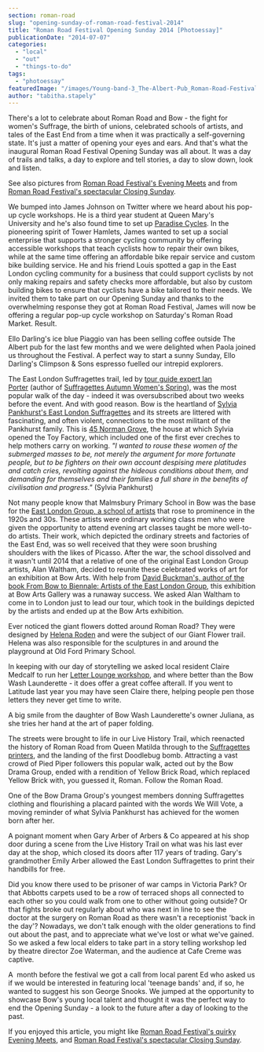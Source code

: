 ```yaml
---
section: roman-road
slug: "opening-sunday-of-roman-road-festival-2014"
title: "Roman Road Festival Opening Sunday 2014 [Photoessay]"
publicationDate: "2014-07-07"
categories: 
  - "local"
  - "out"
  - "things-to-do"
tags: 
  - "photoessay"
featuredImage: "/images/Young-band-3_The-Albert-Pub_Roman-Road-Festival_1000px-wm.jpg"
author: "tabitha.stapely"
---
```


There's a lot to celebrate about Roman Road and Bow - the fight for women's Suffrage, the birth of unions, celebrated schools of artists, and tales of the East End from a time when it was practically a self-governing state. It's just a matter of opening your eyes and ears. And that's what the inaugural Roman Road Festival Opening Sunday was all about. It was a day of trails and talks, a day to explore and tell stories, a day to slow down, look and listen.

See also pictures from [Roman Road Festival's Evening Meets](https://romanroadlondon.com/roman-road-festival-2014-evening-meets/ "Evening Meets of Roman Road Festival 2014") and from [Roman Road Festival's spectacular Closing Sunday](https://romanroadlondon.com/roman-road-festival-2014-closing-sunday/ "Roman Road Festival 2014 Closing Sunday").

We bumped into James Johnson on Twitter where we heard about his pop-up cycle workshops. He is a third year student at Queen Mary's University and he's also found time to set up [Paradise Cycles](https://www.paradisecycles.co.uk/ "Paradise Cycles website"). In the pioneering spirit of Tower Hamlets, James wanted to set up a social enterprise that supports a stronger cycling community by offering accessible workshops that teach cyclists how to repair their own bikes, while at the same time offering an affordable bike repair service and custom bike building service. He and his friend Louis spotted a gap in the East London cycling community for a business that could support cyclists by not only making repairs and safety checks more affordable, but also by custom building bikes to ensure that cyclists have a bike tailored to their needs. We invited them to take part on our Opening Sunday and thanks to the overwhelming response they got at Roman Road Festival, James will now be offering a regular pop-up cycle workshop on Saturday's Roman Road Market. Result.

Ello Darling's ice blue Piaggio van has been selling coffee outside The Albert pub for the last few months and we were delighted when Paola joined us throughout the Festival. A perfect way to start a sunny Sunday, Ello Darling's Climpson & Sons espresso fuelled our intrepid explorers.

The East London Suffragettes trail, led by [tour guide expert Ian Porter](https://londontownwalks.com/) (author of [Suffragettes Autumn Women's Spring](https://www.amazon.co.uk/Suffragette-Autumn-Womens-Spring-Porter/dp/1783063432/ref=sr_1_4?s=books&ie=UTF8&qid=1405713509&sr=1-4 "Suffragettes Autumn Women's Spring at Amazon")), was the most popular walk of the day - indeed it was oversubscribed about two weeks before the event. And with good reason. Bow is the heartland of [Sylvia Pankhurst's East London Suffragettes](https://romanroadlondon.com/east-london-suffragettes-festival "East London Suffragettes centenary festival") and its streets are littered with fascinating, and often violent, connections to the most militant of the Pankhurst family. This is [45 Norman Grove](https://romanroadlondon.com/claire-davis-home-birth-breastfeeding-sylvia-pankhurst-toy-factory "Home birth pioneer Claire Davis on breastfeeding and living in a Pankhurst house"), the house at which Sylvia opened the Toy Factory, which included one of the first ever creches to help mothers carry on working. _"I wanted to rouse these women of the submerged masses to be, not merely the argument for more fortunate people, but to be fighters on their own account despising mere platitudes and catch cries, revolting against the hideous conditions about them, and demanding for themselves and their families a full share in the benefits of civilisation and progress."_ (Sylvia Pankhurst)

Not many people know that Malmsbury Primary School in Bow was the base for the [East London Group, a school of artists](https://romanroadlondon.com/east-london-group-artists-bow/ "East London Group Artist School") that rose to prominence in the 1920s and 30s. These artists were ordinary working class men who were given the opportunity to attend evening art classes taught be more well-to-do artists. Their work, which depicted the ordinary streets and factories of the East End, was so well received that they were soon brushing shoulders with the likes of Picasso. After the war, the school dissolved and it wasn't until 2014 that a relative of one of the original East London Group artists, Alan Waltham, decided to reunite these celebrated works of art for an exhibition at Bow Arts. With help from [David Buckman's, author of the book From Bow to Biennale: Artists of the East London Group](https://romanroadlondon.com/from-bow-to-biennale-book-review/ "From Bow to Biennale book review"), this exhibition at Bow Arts Gallery was a runaway success. We asked Alan Waltham to come in to London just to lead our tour, which took in the buildings depicted by the artists and ended up at the Bow Arts exhibition.

Ever noticed the giant flowers dotted around Roman Road? They were designed by [Helena Roden](https://helenaroden.co.uk/wp/ "Helena Roden artist website") and were the subject of our Giant Flower trail. Helena was also responsible for the sculptures in and around the playground at Old Ford Primary School.

In keeping with our day of storytelling we asked local resident Claire Medcalf to run her [Letter Lounge workshop](https://letterlounge.co.uk/ "Letter Lounge"), and where better than the Bow Wash Launderette - it does offer a great coffee afterall. If you went to Latitude last year you may have seen Claire there, helping people pen those letters they never get time to write.

A big smile from the daughter of Bow Wash Launderette's owner Juliana, as she tries her hand at the art of paper folding.

The streets were brought to life in our Live History Trail, which reenacted the history of Roman Road from Queen Matilda through to the [Suffragettes printers](https://romanroadlondon.com/suffragettes-printers-audio/ "Suffragettes’ Printers [AUDIO]"), and the landing of the first Doodlebug bomb. Attracting a vast crowd of Pied Piper followers this popular walk, acted out by the Bow Drama Group, ended with a rendition of Yellow Brick Road, which replaced Yellow Brick with, you guessed it, Roman. Follow the Roman Road.

One of the Bow Drama Group's youngest members donning Suffragettes clothing and flourishing a placard painted with the words We Will Vote, a moving reminder of what Sylvia Pankhurst has achieved for the women born after her.

A poignant moment when Gary Arber of Arbers & Co appeared at his shop door during a scene from the Live History Trail on what was his last ever day at the shop, which closed its doors after 117 years of trading. Gary's grandmother Emily Arber allowed the East London Suffragettes to print their handbills for free.

Did you know there used to be prisoner of war camps in Victoria Park? Or that Abbotts carpets used to be a row of terraced shops all connected to each other so you could walk from one to other without going outside? Or that fights broke out regularly about who was next in line to see the doctor at the surgery on Roman Road as there wasn't a receptionist 'back in the day'? Nowadays, we don't talk enough with the older generations to find out about the past, and to appreciate what we've lost or what we've gained. So we asked a few local elders to take part in a story telling workshop led by theatre director Zoe Waterman, and the audience at Cafe Creme was captive.

A  month before the festival we got a call from local parent Ed who asked us if we would be interested in featuring local 'teenage bands' and, if so, he wanted to suggest his son George Snooks. We jumped at the opportunity to showcase Bow's young local talent and thought it was the perfect way to end the Opening Sunday - a look to the future after a day of looking to the past.

If you enjoyed this article, you might like [Roman Road Festival's quirky Evening Meets](https://romanroadlondon.com/roman-road-festival-2014-evening-meets/ "Evening Meets of Roman Road Festival 2014"), and [Roman Road Festival's spectacular Closing Sunday](https://romanroadlondon.com/roman-road-festival-2014-closing-sunday/ "Roman Road Festival 2014 Closing Sunday").
